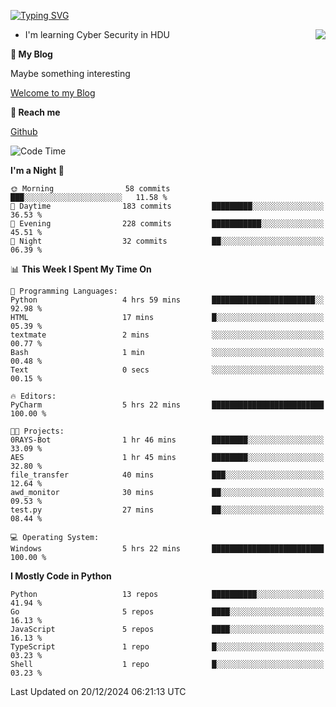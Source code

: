 [![Typing SVG](https://readme-typing-svg.herokuapp.com?font=Fira+Code&pause=1000&random=false&width=450&height=60&lines=Hello+%F0%9F%91%8B%F0%9F%8F%BB;I'm+JBNRZ)](https://git.io/typing-svg)

<a href="#">
  <img align="right" src="https://github-readme-stats.vercel.app/api?username=JBNRZ&show_icons=true&bg_color=15,f2f7fd,E0EAFC" />
</a>

- I'm learning Cyber Security in HDU

 **🌱 My Blog**

Maybe something interesting

[Welcome to my Blog](https://jbnrz.com.cn/)

 **💬 Reach me** 

[Github](https://github.com/JBNRZ)


<!--START_SECTION:waka-->
![Code Time](http://img.shields.io/badge/Code%20Time-779%20hrs%204%20mins-blue)

**I'm a Night 🦉** 

```text
🌞 Morning                58 commits          ███░░░░░░░░░░░░░░░░░░░░░░   11.58 % 
🌆 Daytime                183 commits         █████████░░░░░░░░░░░░░░░░   36.53 % 
🌃 Evening                228 commits         ███████████░░░░░░░░░░░░░░   45.51 % 
🌙 Night                  32 commits          ██░░░░░░░░░░░░░░░░░░░░░░░   06.39 % 
```


📊 **This Week I Spent My Time On** 

```text
💬 Programming Languages: 
Python                   4 hrs 59 mins       ███████████████████████░░   92.98 % 
HTML                     17 mins             █░░░░░░░░░░░░░░░░░░░░░░░░   05.39 % 
textmate                 2 mins              ░░░░░░░░░░░░░░░░░░░░░░░░░   00.77 % 
Bash                     1 min               ░░░░░░░░░░░░░░░░░░░░░░░░░   00.48 % 
Text                     0 secs              ░░░░░░░░░░░░░░░░░░░░░░░░░   00.15 % 

🔥 Editors: 
PyCharm                  5 hrs 22 mins       █████████████████████████   100.00 % 

🐱‍💻 Projects: 
0RAYS-Bot                1 hr 46 mins        ████████░░░░░░░░░░░░░░░░░   33.09 % 
AES                      1 hr 45 mins        ████████░░░░░░░░░░░░░░░░░   32.80 % 
file_transfer            40 mins             ███░░░░░░░░░░░░░░░░░░░░░░   12.64 % 
awd_monitor              30 mins             ██░░░░░░░░░░░░░░░░░░░░░░░   09.53 % 
test.py                  27 mins             ██░░░░░░░░░░░░░░░░░░░░░░░   08.44 % 

💻 Operating System: 
Windows                  5 hrs 22 mins       █████████████████████████   100.00 % 
```

**I Mostly Code in Python** 

```text
Python                   13 repos            ██████████░░░░░░░░░░░░░░░   41.94 % 
Go                       5 repos             ████░░░░░░░░░░░░░░░░░░░░░   16.13 % 
JavaScript               5 repos             ████░░░░░░░░░░░░░░░░░░░░░   16.13 % 
TypeScript               1 repo              █░░░░░░░░░░░░░░░░░░░░░░░░   03.23 % 
Shell                    1 repo              █░░░░░░░░░░░░░░░░░░░░░░░░   03.23 % 
```




 Last Updated on 20/12/2024 06:21:13 UTC
<!--END_SECTION:waka-->
